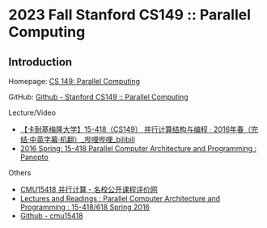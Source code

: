 # 2023 Fall Stanford CS149 :: Parallel Computing

## Introduction

Homepage: [CS 149: Parallel Computing](https://cs149.stanford.edu/)

GitHub: [Github - Stanford CS149 :: Parallel Computing](https://github.com/stanford-cs149)

Lecture/Video

- [【卡耐基梅隆大学】15-418（CS149） 并行计算结构与编程 · 2016年春（完结·中英字幕·机翻）_哔哩哔哩_bilibili](https://www.bilibili.com/video/BV16k4y1z7z9)
- [2016 Spring: 15-418 Parallel Computer Architecture and Programming : Panopto](https://scs.hosted.panopto.com/Panopto/Pages/Sessions/List.aspx#folderID=%22f62c2297-de88-4e63-aff2-06641fa25e98%22)

Others

- [CMU15418 并行计算 - 名校公开课程评价网](https://conanhujinming.github.io/comments-for-awesome-courses/%E9%AB%98%E6%80%A7%E8%83%BD%E8%AE%A1%E7%AE%97/CMU15418%20%E5%B9%B6%E8%A1%8C%E8%AE%A1%E7%AE%97/)
- [Lectures and Readings : Parallel Computer Architecture and Programming : 15-418/618 Spring 2016](http://15418.courses.cs.cmu.edu/spring2016/lectures)
- [Github - cmu15418](https://github.com/cmu15418)
